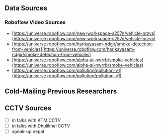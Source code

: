 ## Data Sources
### Roboflow Video Sources
- [https://universe.roboflow.com/new-workspace-s257n/vehicle-nrzys](https://universe.roboflow.com/new-workspace-s257n/vehicle-nrzys)
- [https://universe.roboflow.com/harikayasam-ndgjr/smoke-detection-from-vehicles](https://universe.roboflow.com/harikayasam-ndgjr/smoke-detection-from-vehicles)
- [https://universe.roboflow.com/alpha-ai-nwrrb/smoke-vehicles](https://universe.roboflow.com/alpha-ai-nwrrb/smoke-vehicles)
- [https://universe.roboflow.com/pollution/pollution-v1](https://universe.roboflow.com/pollution/pollution-v1)

## Cold-Mailing Previous Researchers
## CCTV Sources
- [ ] in talks with KTM CCTV
- [ ] in talks with Dhulikhel CCTV
- [ ] speak-up nepal
